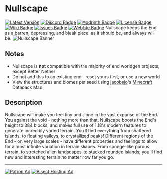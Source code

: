 # Nullscape
[![Latest Version](https://img.shields.io/github/v/release/Stardust-Labs-MC/Nullscape?color=blueviolet&logo=github "View latest release")](https://github.com/Stardust-Labs-MC/Nullscape/releases) [![Discord Badge](https://img.shields.io/discord/738046951236567162?color=blue&logo=discord "Join our Discord Server")](https://discord.gg/stardustlabs) [![Modrinth Badge](https://img.shields.io/modrinth/dt/nullscape?label=Modrinth&logo=modrinth "View our Modrinth page")](https://modrinth.com/mod/nullscape) [![License Badge](https://img.shields.io/badge/license-Stardust_Labs-green "View the Stardust Labs License")](https://github.com/Stardust-Labs-MC/license) [![Wiki Badge](https://img.shields.io/badge/wiki-Miraheze-yellow "View our Wiki")](https://discord.gg/stardustlabs) [![Issues Badge](https://img.shields.io/github/issues/Stardust-Labs-MC/Nullscape?color=orange&logo=github "View or open an issue")](https://github.com/Stardust-Labs-MC/Nullscape/issues) [![Weblate Badge](https://img.shields.io/weblate/progress/stardust-labs?server=https%3A%2F%2Fweblate.catter.dev&logo=weblate "Translate here")](https://weblate.catter.dev/projects/stardust-labs)
Nullscape keeps the End as a barren, depressing, and bleak place: as it should be, and always will be.
![Nullscape Banner](https://user-images.githubusercontent.com/63272345/224808975-6d3866c1-a968-4fa1-a1c1-6d9318e42ed9.png)
## Notes
- Nullscape is **not** compatible with the majority of end worldgen projects; except Better Nether
- Do not add this to an existing end - reset yours first, or use a new world
- View the structures and biomes per seed using [jacobsjo](https://github.com/jacobsjo)'s [Minecraft Datapack Map](https://map.jacobsjo.eu/)

## Description
Nullscape will make you feel tiny and alone in the vast expanse of the End. You against the void - nothing more than that.
Nullscape boosts the End's height to 384 blocks, and makes full use of 1.18's modern features to generate incredibly varied terrain. You'll find everything from shattered islands, to floating valleys, to crystallized peaks! Different regions of the End - on very large scales - have different properties and feelings to allow for almost infinite variation in terrain shapes. From sponge-like porous terrain, to stretched alien landscapes, to stacked rounded islands; you'll find new and interesting terrain no matter how far you go.
__ __
[![Patron Ad](https://user-images.githubusercontent.com/63272345/224786738-7baefaf8-267f-41b6-8ac5-53cc4bd5707e.png "Join our Patreon!")](https://www.patreon.com/stardustlabs)
[![Bisect Hosting Ad](https://user-images.githubusercontent.com/63272345/224786219-f87f21d2-fb51-4d78-82df-a16e83fe25c9.png "Use code STARDUST")](https://www.bisecthosting.com/stardust)
